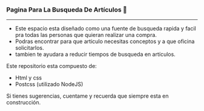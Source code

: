 ### Pagina Para La Busqueda De Artículos 🚀
------------

- Este espacio esta diseñado como una fuente de busqueda rapida y facil pra todas las personas que quieran realizar una compra.
- Podras encontrar para que articulo necesitas conceptos y a que oficina solicitarlos.
- tambien te ayudara a reducir tiempos de busqueda en artículos.

Este repositorio esta compuesto de:
 - Html y css
 - Postcss (utilizado NodeJS)

Si tienes sugerencias, cuentame y recuerda que siempre esta en construcción.
